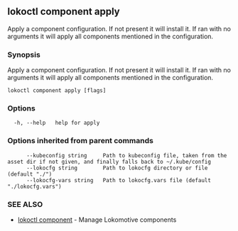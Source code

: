 ## lokoctl component apply

Apply a component configuration. If not present it will install it.
If ran with no arguments it will apply all components mentioned in the
configuration.

### Synopsis

Apply a component configuration. If not present it will install it.
If ran with no arguments it will apply all components mentioned in the
configuration.

```
lokoctl component apply [flags]
```

### Options

```
  -h, --help   help for apply
```

### Options inherited from parent commands

```
      --kubeconfig string     Path to kubeconfig file, taken from the asset dir if not given, and finally falls back to ~/.kube/config
      --lokocfg string        Path to lokocfg directory or file (default "./")
      --lokocfg-vars string   Path to lokocfg.vars file (default "./lokocfg.vars")
```

### SEE ALSO

* [lokoctl component](lokoctl_component.md)	 - Manage Lokomotive components

